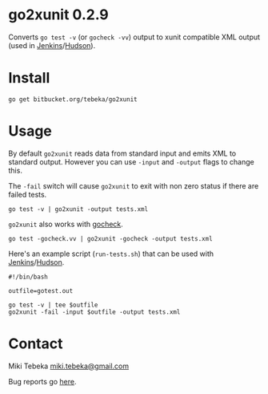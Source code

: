 # go2xunit 0.2.9

Converts `go test -v` (or `gocheck -vv`) output to xunit compatible XML output
(used in [Jenkins][jenkins]/[Hudson][hudson]).


# Install

    go get bitbucket.org/tebeka/go2xunit


# Usage
By default `go2xunit` reads data from standard input and emits XML to standard
output. However you can use `-input` and `-output` flags to change this.

The `-fail` switch will cause `go2xunit` to exit with non zero status if there
are failed tests.

    go test -v | go2xunit -output tests.xml

`go2xunit` also works with [gocheck][gocheck].

    go test -gocheck.vv | go2xunit -gocheck -output tests.xml

Here's an example script (`run-tests.sh`) that can be used with [Jenkins][jenkins]/[Hudson][hudson].

    #!/bin/bash

    outfile=gotest.out

    go test -v | tee $outfile
    go2xunit -fail -input $outfile -output tests.xml


Contact
=======
Miki Tebeka <miki.tebeka@gmail.com>

Bug reports go [here][bugs].


[jenkins]: http://jenkins-ci.org/
[hudson]: http://hudson-ci.org/
[gocheck]: http://labix.org/gocheck
[bugs]: https://bitbucket.org/tebeka/go2xunit/issues
